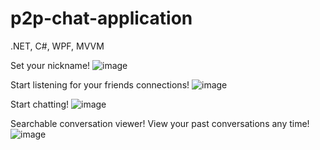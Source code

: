 # p2p-chat-application
.NET, C#, WPF, MVVM

Set your nickname!
![image](https://user-images.githubusercontent.com/45761642/204009930-430119ff-dc96-4484-a8a8-7a6a386bba41.png)

Start listening for your friends connections!
![image](https://user-images.githubusercontent.com/45761642/204010119-fa7aac52-4946-4e27-a2a2-7474a9e52f17.png)

Start chatting!
![image](https://user-images.githubusercontent.com/45761642/204010281-5008c497-4319-4dcc-a856-a137d69c120d.png)

Searchable conversation viewer! View your past conversations any time!
![image](https://user-images.githubusercontent.com/45761642/204010423-4065372c-44d7-4ea4-aed5-f56dfce0e44f.png)
